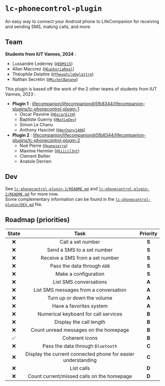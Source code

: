 # `lc-phonecontrol-plugin`
An easy way to connect your Android phone to LifeCompanion for receiving and sending SMS, making calls, and more.

## Team
**Students from IUT Vannes, 2024** :
- Lussandre Lederrey ([`@EDM115`](https://github.com/EDM115))
- Allan Maccrez ([`@EuphoriaReal`](https://github.com/EuphoriaReal))
- Théophile Delattre ([`@TheophileDelattre`](https://github.com/TheophileDelattre))
- Nathan Secrétin ([`@MichelBanane`](https://github.com/MichelBanane))

This plugin is based off the work of the 2 other teams of students from IUT Vannes, 2023 :
- **Plugin 1** : [lifecompanion/lifecompanion@5fb8344/lifecompanion-plugins/lc-phonecontrol-plugin-1](https://github.com/lifecompanion/lifecompanion/tree/5fb83449e301e1850938433c139b520efed5a9e6/lifecompanion-plugins/lc-phonecontrol-plugin-1)
  - Oscar Pavoine ([`@OscarGitH`](https://github.com/OscarGitH))
  - Baptiste Guerny ([`@BatLeDev`](https://github.com/BatLeDev))
  - Simon Le Chanu
  - Anthony Hascöet ([`@Anthony1406`](https://github.com/Anthony1406))
- **Plugin 2** : [lifecompanion/lifecompanion@5fb8344/lifecompanion-plugins/lc-phonecontrol-plugin-2](https://github.com/lifecompanion/lifecompanion/tree/5fb83449e301e1850938433c139b520efed5a9e6/lifecompanion-plugins/lc-phonecontrol-plugin-2)
  - Noé Pierre ([`@noepierre`](https://github.com/noepierre))
  - Maxime Hermier ([`@Siiiil3nt`](https://github.com/Siiiil3nt))
  - Clément Bellier
  - Anatole Derrien

## Dev
See [`lc-phonecontrol-plugin-1/README.md`](../lc-phonecontrol-plugin-1/README.md) and [`lc-phonecontrol-plugin-2/README.md`](../lc-phonecontrol-plugin-2/README.md) for more now.  
Some complementary information can be found in the [`lc-phonecontrol-plugin/DEV.md`](DEV.md) file.

## Roadmap (priorities)
| State | Task  | Priority |
| :---: | :---: | :------: |
| :x: | Call a set number | **S** |
| :x: | Send a SMS to a set number | **S** |
| :x: | Receive a SMS from a set number | **S** |
| :x: | Pass the data through `ADB` | **S** |
| :x: | Make a configuration | **S** |
| :x: | List SMS conversations | **A** |
| :x: | List SMS messages from a conversation | **A** |
| :x: | Turn up or down the volume | **A** |
| :x: | Have a favorites system | **A** |
| :x: | Numerical keyboard for call services | **B** |
| :x: | Display the call length | **B** |
| :x: | Count unread messages on the homepage | **B** |
| :white_check_mark: | Coherent icons | **B** |
| :x: | Pass the data through `Bluetooth` | **C** |
| :x: | Display the current connected phone for easier understanding | **C** |
| :x: | List calls | **D** |
| :x: | Count current/missed calls on the homepage | **D** |
